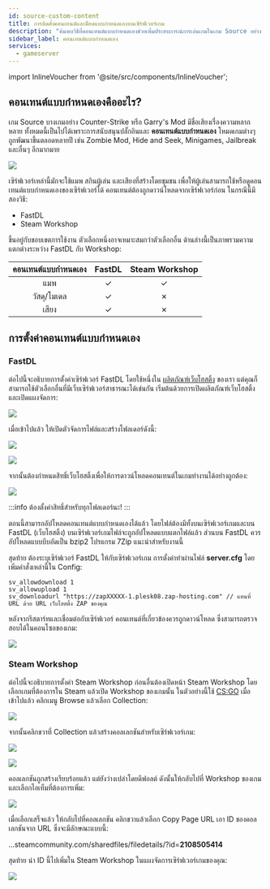 ```yaml
---
id: source-custom-content
title: การติดตั้งคอนเทนต์และม็อดแบบกำหนดเองบนเซิร์ฟเวอร์เกม
description: "ค้นพบวิธีที่คอนเทนต์แบบกำหนดเองช่วยเพิ่มประสบการณ์การเล่นเกมในเกม Source อย่าง Counter-Strike และ Garry's Mod ด้วยแมพ สกิน และเสียง → เรียนรู้เพิ่มเติมตอนนี้"
sidebar_label: คอนเทนต์แบบกำหนดเอง
services:
  - gameserver
---
```


import InlineVoucher from '@site/src/components/InlineVoucher';

## คอนเทนต์แบบกำหนดเองคืออะไร?

เกม Source บางเกมอย่าง Counter-Strike หรือ Garry's Mod มีชื่อเสียงเรื่องความหลากหลาย ทั้งหมดนี้เป็นไปได้เพราะการสนับสนุนปลั๊กอินและ **คอนเทนต์แบบกำหนดเอง** โหมดเกมต่างๆ ถูกพัฒนาขึ้นตลอดหลายปี เช่น Zombie Mod, Hide and Seek, Minigames, Jailbreak และอื่นๆ อีกมากมาย

![](https://screensaver01.zap-hosting.com/index.php/s/MxDRfHZDFRHEjog/preview)

<InlineVoucher />

เซิร์ฟเวอร์เหล่านี้มักจะใช้แมพ สกินผู้เล่น และเสียงที่สร้างโดยชุมชน เพื่อให้ผู้เล่นสามารถใช้หรือดูคอนเทนต์แบบกำหนดเองของเซิร์ฟเวอร์ได้ คอนเทนต์ต้องถูกดาวน์โหลดจากเซิร์ฟเวอร์ก่อน ในกรณีนี้มีสองวิธี:

- FastDL
- Steam Workshop

ขึ้นอยู่กับขอบเขตการใช้งาน ตัวเลือกหนึ่งอาจเหมาะสมกว่าตัวเลือกอื่น ด้านล่างนี้เป็นภาพรวมความแตกต่างระหว่าง FastDL กับ Workshop:

|  คอนเทนต์แบบกำหนดเอง  | FastDL | Steam Workshop |
| :---------------------: | :----: | :------------: |
|          แมพ            |   ✓    |       ✓        |
| วัสดุ/โมเดล             |   ✓    |       ✗        |
|          เสียง           |   ✓    |       ✗        |



## การตั้งค่าคอนเทนต์แบบกำหนดเอง



### FastDL

ต่อไปนี้จะอธิบายการตั้งค่าเซิร์ฟเวอร์ FastDL โดยใช้หนึ่งใน [ผลิตภัณฑ์เว็บโฮสติ้ง](https://zap-hosting.com/en/shop/product/webspace/) ของเรา แต่คุณก็สามารถใช้ตัวเลือกอื่นที่มีเว็บเซิร์ฟเวอร์สาธารณะได้เช่นกัน เริ่มต้นด้วยการเปิดผลิตภัณฑ์เว็บโฮสติ้งและเปิดแผงจัดการ:

![](https://screensaver01.zap-hosting.com/index.php/s/JdmBxGiicrQTxDt/preview)



เมื่อเข้าไปแล้ว ให้เปิดตัวจัดการไฟล์และสร้างโฟลเดอร์ดังนี้:

![](https://screensaver01.zap-hosting.com/index.php/s/dptRwGTgL6bHXrE/preview)

![](https://screensaver01.zap-hosting.com/index.php/s/beCCJPFT5si3wRZ/preview)



จากนั้นต้องกำหนดสิทธิ์เว็บโฮสติ้งเพื่อให้การดาวน์โหลดคอนเทนต์ในเกมทำงานได้อย่างถูกต้อง:

![](https://screensaver01.zap-hosting.com/index.php/s/7xSDbPRW6MYomk4/preview)

:::info
ต้องตั้งค่าสิทธิ์สำหรับทุกโฟลเดอร์นะ!
:::

ตอนนี้สามารถอัปโหลดคอนเทนต์แบบกำหนดเองได้แล้ว โดยไฟล์ต้องมีทั้งบนเซิร์ฟเวอร์เกมและบน FastDL (เว็บโฮสติ้ง) บนเซิร์ฟเวอร์เกมไฟล์จะถูกอัปโหลดแบบแตกไฟล์แล้ว ส่วนบน FastDL ควรอัปโหลดแบบบีบอัดเป็น bzip2 โปรแกรม 7Zip แนะนำสำหรับงานนี้

สุดท้าย ต้องระบุเซิร์ฟเวอร์ FastDL ให้กับเซิร์ฟเวอร์เกม การตั้งค่าทำผ่านไฟล์ **server.cfg** โดยเพิ่มคำสั่งเหล่านี้ใน Config:

```
sv_allowdownload 1
sv_allowupload 1
sv_downloadurl "https://zapXXXXX-1.plesk08.zap-hosting.com" // แทนที่ URL ด้วย URL เว็บโฮสติ้ง ZAP ของคุณ
```

หลังจากรีสตาร์ทและเชื่อมต่อกับเซิร์ฟเวอร์ คอนเทนต์ที่เกี่ยวข้องควรถูกดาวน์โหลด ซึ่งสามารถตรวจสอบได้ในคอนโซลของเกม:

![](https://screensaver01.zap-hosting.com/index.php/s/Xbk5gSQAMQSK9Me/preview)



### Steam Workshop

ต่อไปนี้จะอธิบายการตั้งค่า Steam Workshop ก่อนอื่นต้องเปิดหน้า Steam Workshop โดยเลือกเกมที่ต้องการใน Steam แล้วเปิด Workshop ของเกมนั้น ในตัวอย่างนี้ใช้ [CS:GO](https://steamcommunity.com/workshop/browse/?appid=730&browsesort=trend&section=collections) เมื่อเข้าไปแล้ว คลิกเมนู Browse แล้วเลือก Collection:

![](https://screensaver01.zap-hosting.com/index.php/s/PaTrSqacw7733yB/preview)

จากนั้นคลิกขวาที่ Collection แล้วสร้างคอลเลกชันสำหรับเซิร์ฟเวอร์เกม:

![](https://screensaver01.zap-hosting.com/index.php/s/JZmsT6KexmteeJw/preview)

![](https://screensaver01.zap-hosting.com/index.php/s/99bEm45t48rCzAT/preview)

คอลเลกชันถูกสร้างเรียบร้อยแล้ว แต่ยังว่างเปล่าโดยดีฟอลต์ ดังนั้นให้กลับไปที่ Workshop ของเกมและเลือกไอเท็มที่ต้องการเพิ่ม:

![](https://screensaver01.zap-hosting.com/index.php/s/WpYrLbYESYjmmWa/preview)

เมื่อเลือกเสร็จแล้ว ให้กลับไปที่คอลเลกชัน คลิกขวาแล้วเลือก Copy Page URL เอา ID ของคอลเลกชันจาก URL ซึ่งจะมีลักษณะแบบนี้:

...steamcommunity.com/sharedfiles/filedetails/?id=**2108505414**

สุดท้าย นำ ID นี้ไปเพิ่มใน Steam Workshop ในแผงจัดการเซิร์ฟเวอร์เกมของคุณ:

![](https://screensaver01.zap-hosting.com/index.php/s/6gCM5rWoeBeg57M/preview)

<InlineVoucher />